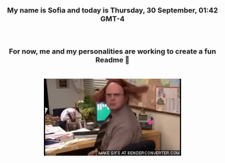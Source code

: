 


<div align="center">
<h3 >My name is Sofia and today is Thursday, 30 September, 01:42 GMT-4</h3><br>
<h3 >For now, me and my personalities are working to create a fun Readme 👋
</h3><br>
<img src='img/dwight.gif' alt='working...'/>
</div>
